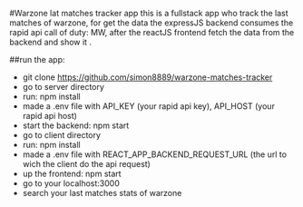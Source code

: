 #Warzone lat matches tracker app
this is a fullstack app who track the last matches of warzone, for get the data the expressJS backend consumes the rapid api call of duty: MW, after the reactJS frontend fetch the data from the backend and show it .


##run the app:
- git clone https://github.com/simon8889/warzone-matches-tracker
- go to server directory
- run: npm install
- made a .env file with API_KEY (your rapid api key), API_HOST (your rapid api host)
- start the backend: npm start
- go to client directory
- run: npm install
- made a .env file with REACT_APP_BACKEND_REQUEST_URL (the url to wich the client do the api request)
- up the frontend: npm start
- go to your localhost:3000
- search your last matches stats of warzone
